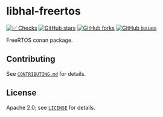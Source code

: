 # libhal-freertos

[![✅ Checks](https://github.com/libhal/libhal-freertos/actions/workflows/ci.yml/badge.svg)](https://github.com/libhal/libhal-freertos/actions/workflows/ci.yml)
[![GitHub stars](https://img.shields.io/github/stars/libhal/libhal-freertos.svg)](https://github.com/libhal/libhal-freertos/stargazers)
[![GitHub forks](https://img.shields.io/github/forks/libhal/libhal-freertos.svg)](https://github.com/libhal/libhal-freertos/network)
[![GitHub issues](https://img.shields.io/github/issues/libhal/libhal-freertos.svg)](https://github.com/libhal/libhal-freertos/issues)

FreeRTOS conan package.

## Contributing

See [`CONTRIBUTING.md`](CONTRIBUTING.md) for details.

## License

Apache 2.0; see [`LICENSE`](LICENSE) for details.
